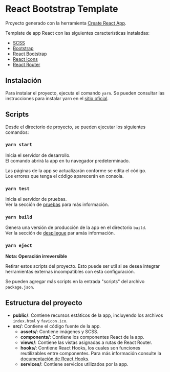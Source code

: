 # React Bootstrap Template

Proyecto generado con la herramienta [Create React App](https://github.com/facebook/create-react-app).

Template de app React con las siguientes características instaladas:
- [SCSS](https://sass-lang.com/guide)
- [Bootstrap](https://getbootstrap.com/docs/4.4/getting-started/introduction/)
- [React Bootstrap](https://react-bootstrap.github.io/getting-started/introduction/)
- [React Icons](https://react-icons.netlify.com/#/icons/fa)
- [React Router](https://reacttraining.com/react-router/web/guides/quick-start)

## Instalación

Para instalar el proyecto, ejecuta el comando `yarn`. Se pueden consultar las instrucciones para
instalar yarn en el [sitio oficial](https://classic.yarnpkg.com/en/docs/install/).

## Scripts

Desde el directorio de proyecto, se pueden ejecutar los siguientes comandos:

### `yarn start`

Inicia el servidor de desarrollo.<br />
El comando abrirá la app en tu navegador predeterminado.

Las páginas de la app se actualizarán conforme se edita el código.<br />
Los errores que tenga el código aparecerán en consola.

### `yarn test`

Inicia el servidor de pruebas.<br />
Ver la sección de [pruebas](https://facebook.github.io/create-react-app/docs/running-tests) para más información.

### `yarn build`

Genera una versión de producción de la app en el directorio `build`.<br />
Ver la sección de [despliegue](https://facebook.github.io/create-react-app/docs/deployment) par amás información.

### `yarn eject`

**Nota: Operación irreversible**

Retirar estos scripts del proyecto. Esto puede ser util si se desea integrar herramientas externas incompatibles con
esta configuración.

Se pueden agregar más scripts en la entrada "scripts" del archivo `package.json`.

## Estructura del proyecto

- **public/**: Contiene recursos estáticos de la app, incluyendo los archivos `index.html` y `favicon.ico`.
- **src/**: Contiene el código fuente de la app.
    - **assets/**: Contiene imágenes y SCSS.
    - **components/**: Contiene los componentes React de la app.
    - **views/**: Contiene las vistas asignadas a rutas de React Router.
    - **hooks/**: Contiene React Hooks, los cuales son funciones reutilizables entre componentes. Para más
        información consulte la [documentación de React Hooks](https://es.reactjs.org/docs/hooks-intro.html).
    - **services/**: Contiene servicios utilizados por la app.


